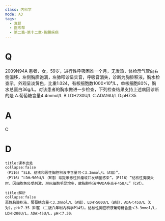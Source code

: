 ```yaml
---
class: 内科学
mode: A3
tags:
  - 真题
  - 医考帮
  - 第二篇-第十二章-胸膜疾病
---
```


# Q
2009N94A 患者，女，59岁，进行性呼吸困难一个月，无发热，体检示气管向右侧偏移，左侧胸廓饱满，左肺叩诊呈实音，呼吸音消失，诊断为胸腔积液，胸水检查示，外观呈淡黄色，比重1.024，有核细胞数1000×10⁶/L，单核细胞80%，胸水总蛋白36g/L。对该患者的胸水做进一步检查，下列检查结果支持上述病因诊断的是
A.葡萄糖含量4.4mmol/L
B.LDH230U/L
C.ADA16U/L
D.pH7.35

# A
C
# D
```ad-note
title:课本出处
collapse:false
（P116）“SLE、结核和恶性胸腔积液中含量可＜3.3mmol/L（A错）”。（P116）“LDH˃500U/L（B错）常提示恶性肿瘤或并发细菌感染”。（P116）“结核性胸膜炎时，因细胞免疫受刺激，淋巴细胞明显增多，故胸腔积液中ADA多高于45U/L”（C对）。
```

```ad-summary
title:解析
collapse:false
恶性胸腔积液，葡萄糖含量＜3.3mmol/L（A错），LDH˃500U/L（B错），ADA＜45U/L（C对），pH˃7.35（D错）（二版八年制内科学P145）。结核性胸腔积液葡萄糖含量＜3.3mmol/L，LDH˃200U/L，ADA˃45U/L，pH＜7.30。
```


